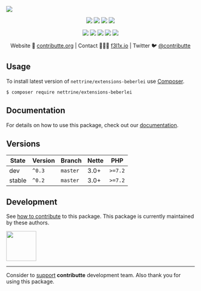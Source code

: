 ![](https://heatbadger.now.sh/github/readme/nettrine/extensions-beberlei/)

<p align=center>
  <a href="https://github.com/nettrine/extensions-beberlei/actions"><img src="https://badgen.net/github/checks/nettrine/extensions-beberlei/master?cache=300"></a>
  <a href="https://coveralls.io/r/nettrine/extensions-beberlei"><img src="https://badgen.net/coveralls/c/github/nettrine/extensions-beberlei?cache=300"></a>
  <a href="https://packagist.org/packages/nettrine/extensions-beberlei"><img src="https://badgen.net/packagist/dm/nettrine/extensions-beberlei"></a>
  <a href="https://packagist.org/packages/nettrine/extensions-beberlei"><img src="https://badgen.net/packagist/v/nettrine/extensions-beberlei"></a>
</p>
<p align=center>
  <a href="https://packagist.org/packages/nettrine/extensions-beberlei"><img src="https://badgen.net/packagist/php/nettrine/extensions-beberlei"></a>
  <a href="https://github.com/nettrine/extensions-beberlei"><img src="https://badgen.net/github/license/nettrine/extensions-beberlei"></a>
  <a href="https://bit.ly/ctteg"><img src="https://badgen.net/badge/support/gitter/cyan"></a>
  <a href="https://bit.ly/cttfo"><img src="https://badgen.net/badge/support/forum/yellow"></a>
  <a href="https://contributte.org/partners.html"><img src="https://badgen.net/badge/sponsor/donations/F96854"></a>
</p>

<p align=center>
Website 🚀 <a href="https://contributte.org">contributte.org</a> | Contact 👨🏻‍💻 <a href="https://f3l1x.io">f3l1x.io</a> | Twitter 🐦 <a href="https://twitter.com/contributte">@contributte</a>
</p>

## Usage

To install latest version of `nettrine/extensions-beberlei` use [Composer](https://getcomposer.org).

```
$ composer require nettrine/extensions-beberlei
```

## Documentation

For details on how to use this package, check out our [documentation](.docs).

## Versions

| State       | Version | Branch   | Nette | PHP     |
|-------------|---------|----------|-------|---------|
| dev         | `^0.3`  | `master` | 3.0+  | `>=7.2` |
| stable      | `^0.2`  | `master` | 3.0+  | `>=7.2` |

## Development

See [how to contribute](https://contributte.org) to this package. This package is currently maintained by these authors.

<a href="https://github.com/f3l1x">
    <img width="80" height="80" src="https://avatars2.githubusercontent.com/u/538058?v=3&s=80">
</a>

-----

Consider to [support](https://contributte.org/partners.html) **contributte** development team.
Also thank you for using this package.
